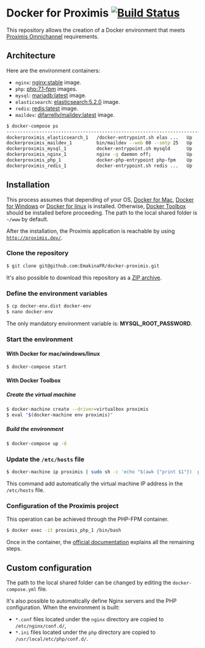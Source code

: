 # Docker for Proximis [![Build Status](https://travis-ci.org/EmakinaFR/docker-proximis.svg?branch=master)](https://travis-ci.org/EmakinaFR/docker-proximis)
This repository allows the creation of a Docker environment that meets
[Proximis Omnichannel](https://www.proximis.com/solution-online/) requirements.

## Architecture
Here are the environment containers:

* `nginx`: [nginx:stable](https://hub.docker.com/_/nginx/) image.
* `php`: [php:7.1-fpm](https://hub.docker.com/_/php/) images.
* `mysql`: [mariadb:latest](https://hub.docker.com/_/mariadb/) image.
* `elasticsearch`: [elasticsearch:5.2.0](https://hub.docker.com/_/elasticsearch/) image.
* `redis`: [redis:latest](https://hub.docker.com/_/redis/) image.
* `maildev`: [djfarrelly/maildev:latest](https://hub.docker.com/r/djfarrelly/maildev/) image.

```bash
$ docker-compose ps
------------------------------------------------------------------------------------------------------------------------
dockerproximis_elasticsearch_1   /docker-entrypoint.sh elas ...   Up      0.0.0.0:9200->9200/tcp, 0.0.0.0:9300->9300/tcp
dockerproximis_maildev_1         bin/maildev --web 80 --smtp 25   Up      25/tcp, 0.0.0.0:1080->80/tcp
dockerproximis_mysql_1           docker-entrypoint.sh mysqld      Up      0.0.0.0:3306->3306/tcp
dockerproximis_nginx_1           nginx -g daemon off;             Up      443/tcp, 0.0.0.0:80->80/tcp
dockerproximis_php_1             docker-php-entrypoint php-fpm    Up      9000/tcp
dockerproximis_redis_1           docker-entrypoint.sh redis ...   Up      0.0.0.0:6379->6379/tcp
```

## Installation
This process assumes that depending of your OS, [Docker for Mac](https://www.docker.com/products/docker#/mac), [Docker for Windows](https://www.docker.com/products/docker#/windows) or [Docker for linux](https://www.docker.com/products/docker#/linux) is installed.
Otherwise, [Docker Toolbox](https://www.docker.com/toolbox) should be installed before proceeding.
The path to the local shared folder is `~/www` by default.

After the installation, the Proximis application is reachable by using [`http://proximis.dev/`](http://proximis.dev/).

### Clone the repository
```bash
$ git clone git@github.com:EmakinaFR/docker-proximis.git
```
It's also possible to download this repository as a
[ZIP archive](https://github.com/ajardin/docker-proximis/archive/master.zip).

### Define the environment variables
```bash
$ cp docker-env.dist docker-env
$ nano docker-env
```
The only mandatory environment variable is: __MYSQL_ROOT_PASSWORD__.

### Start the environment

#### With Docker for mac/windows/linux
```bash
$ docker-compose start
```
#### With Docker Toolbox

##### Create the virtual machine
```bash
$ docker-machine create --driver=virtualbox proximis
$ eval "$(docker-machine env proximis)"
```
##### Build the environment
```bash
$ docker-compose up -d
```

### Update the `/etc/hosts` file
```bash
$ docker-machine ip proximis | sudo sh -c 'echo "$(awk {"print $1"})  proximis.dev" >> /etc/hosts'
```
This command add automatically the virtual machine IP address in the `/etc/hosts` file.

### Configuration of the Proximis project
This operation can be achieved through the PHP-FPM container.
```bash
$ docker exec -it proximis_php_1 /bin/bash
```
Once in the container, the [official documentation](http://doc.change-commerce.com/) explains all the remaining steps.

## Custom configuration
The path to the local shared folder can be changed by editing the `docker-compose.yml` file.

It's also possible to automatically define Nginx servers and the PHP configuration. When the environment is built:

* `*.conf` files located under the `nginx` directory are copied to `/etc/nginx/conf.d/`,
* `*.ini` files located under the `php` directory are copied to `/usr/local/etc/php/conf.d/`.
